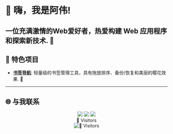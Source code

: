 # 👋 嗨，我是阿伟!
一位充满激情的Web爱好者，热爱构建 Web 应用程序和探索新技术. 🚀
---
## 🚀 特色项目
- **[书签导航](https://github.com/your-username/bookmark-navigator)**: 轻量级的书签管理工具，具有拖放排序、备份/恢复和美丽的樱花效果. 🌸
---
## 🌐 与我联系
<div align="center">
  <a href="https://www.linkedin.com/in/your-profile"><img src="https://img.shields.io/badge/-LinkedIn-0077B5?style=flat-square&logo=linkedin&logoColor=white"></a>
  <a href="https://twitter.com/your-profile"><img src="https://img.shields.io/badge/-Twitter-1DA1F2?style=flat-square&logo=twitter&logoColor=white"></a>
  <a href="mailto:your-email@example.com"><img src="https://img.shields.io/badge/-Email-D14836?style=flat-square&logo=gmail&logoColor=white"></a>
</div>

<div align="center">
  👀 Visitors<br>
  <img src="https://visitor-badge.laobi.icu/badge?page_id=your-username.your-username" alt="👀 Visitors">
</div>

